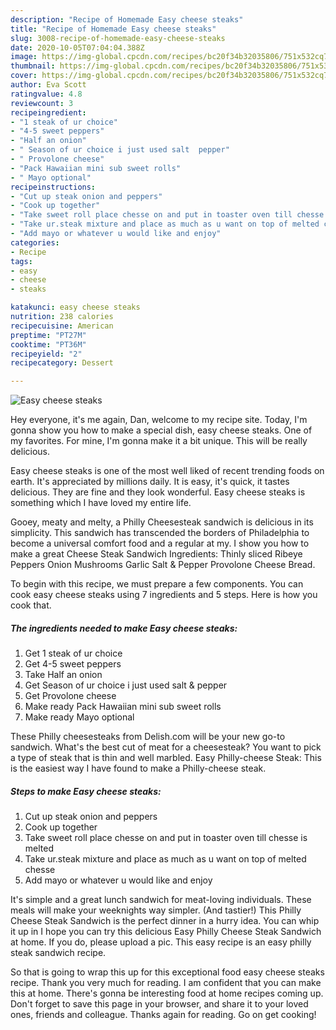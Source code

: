 ```yaml
---
description: "Recipe of Homemade Easy cheese steaks"
title: "Recipe of Homemade Easy cheese steaks"
slug: 3008-recipe-of-homemade-easy-cheese-steaks
date: 2020-10-05T07:04:04.388Z
image: https://img-global.cpcdn.com/recipes/bc20f34b32035806/751x532cq70/easy-cheese-steaks-recipe-main-photo.jpg
thumbnail: https://img-global.cpcdn.com/recipes/bc20f34b32035806/751x532cq70/easy-cheese-steaks-recipe-main-photo.jpg
cover: https://img-global.cpcdn.com/recipes/bc20f34b32035806/751x532cq70/easy-cheese-steaks-recipe-main-photo.jpg
author: Eva Scott
ratingvalue: 4.8
reviewcount: 3
recipeingredient:
- "1 steak of ur choice"
- "4-5 sweet peppers"
- "Half an onion"
- " Season of ur choice i just used salt  pepper"
- " Provolone cheese"
- "Pack Hawaiian mini sub sweet rolls"
- " Mayo optional"
recipeinstructions:
- "Cut up steak onion and peppers"
- "Cook up together"
- "Take sweet roll place chesse on and put in toaster oven till chesse is melted"
- "Take ur.steak mixture and place as much as u want on top of melted chesse"
- "Add mayo or whatever u would like and enjoy"
categories:
- Recipe
tags:
- easy
- cheese
- steaks

katakunci: easy cheese steaks 
nutrition: 238 calories
recipecuisine: American
preptime: "PT27M"
cooktime: "PT36M"
recipeyield: "2"
recipecategory: Dessert

---
```



![Easy cheese steaks](https://img-global.cpcdn.com/recipes/bc20f34b32035806/751x532cq70/easy-cheese-steaks-recipe-main-photo.jpg)

Hey everyone, it's me again, Dan, welcome to my recipe site. Today, I'm gonna show you how to make a special dish, easy cheese steaks. One of my favorites. For mine, I'm gonna make it a bit unique. This will be really delicious.

Easy cheese steaks is one of the most well liked of recent trending foods on earth. It's appreciated by millions daily. It is easy, it's quick, it tastes delicious. They are fine and they look wonderful. Easy cheese steaks is something which I have loved my entire life.

Gooey, meaty and melty, a Philly Cheesesteak sandwich is delicious in its simplicity. This sandwich has transcended the borders of Philadelphia to become a universal comfort food and a regular at my. I show you how to make a great Cheese Steak Sandwich Ingredients: Thinly sliced Ribeye Peppers Onion Mushrooms Garlic Salt &amp; Pepper Provolone Cheese Bread.


To begin with this recipe, we must prepare a few components. You can cook easy cheese steaks using 7 ingredients and 5 steps. Here is how you cook that.

<!--inarticleads1-->

##### The ingredients needed to make Easy cheese steaks:

1. Get 1 steak of ur choice
1. Get 4-5 sweet peppers
1. Take Half an onion
1. Get  Season of ur choice i just used salt &amp; pepper
1. Get  Provolone cheese
1. Make ready Pack Hawaiian mini sub sweet rolls
1. Make ready  Mayo optional


These Philly cheesesteaks from Delish.com will be your new go-to sandwich. What&#39;s the best cut of meat for a cheesesteak? You want to pick a type of steak that is thin and well marbled. Easy Philly-cheese Steak: This is the easiest way I have found to make a Philly-cheese steak. 

<!--inarticleads2-->

##### Steps to make Easy cheese steaks:

1. Cut up steak onion and peppers
1. Cook up together
1. Take sweet roll place chesse on and put in toaster oven till chesse is melted
1. Take ur.steak mixture and place as much as u want on top of melted chesse
1. Add mayo or whatever u would like and enjoy


It&#39;s simple and a great lunch sandwich for meat-loving individuals. These meals will make your weeknights way simpler. (And tastier!) This Philly Cheese Steak Sandwich is the perfect dinner in a hurry idea. You can whip it up in I hope you can try this delicious Easy Philly Cheese Steak Sandwich at home. If you do, please upload a pic. This easy recipe is an easy philly steak sandwich recipe. 

So that is going to wrap this up for this exceptional food easy cheese steaks recipe. Thank you very much for reading. I am confident that you can make this at home. There's gonna be interesting food at home recipes coming up. Don't forget to save this page in your browser, and share it to your loved ones, friends and colleague. Thanks again for reading. Go on get cooking!
